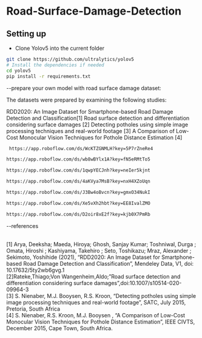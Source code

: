 # Road-Surface-Damage-Detection
## Setting up

 - Clone Yolov5 into the current folder

```sh
git clone https://github.com/ultralytics/yolov5
# Install the dependencies if needed
cd yolov5
pip install -r requirements.txt
```

--prepare your own model with road surface damage dataset:

The datasets were prepared by examining the following studies:

RDD2020: An Image Dataset for Smartphone-based Road Damage Detection and Classification[1]
Road surface detection and differentiation considering surface damages [2]
Detecting potholes using simple image processing techniques and real-world footage [3]
A Comparison of Low-Cost Monocular Vision Techniques for Pothole Distance Estimation [4]

```sh
 https://app.roboflow.com/ds/WcKTZGNMLH?key=5P7rZneRe4
 ```
 
 ```sh
 https://app.roboflow.com/ds/wb8wBYlx1A?key=fN5eRMtTo5
 ```
 
 ```sh
 https://app.roboflow.com/ds/1qwpYECJnh?key=neIer5kjnt
 ```
 
 ```sh
 https://app.roboflow.com/ds/4aKVya7MsB?key=nxH4XZoUqn
 ```
 
 ```sh
 https://app.roboflow.com/ds/J3Bw4oBvcn?key=gmxO34NukI
 ```
 
 ```sh
 https://app.roboflow.com/ds/Xe5vXh2hbt?key=EE8IvalZMO
 ```
 ```sh
 https://app.roboflow.com/ds/D2oir8xE2f?key=kjb0X7PmRb
 ```
 --references

<br>[1] Arya, Deeksha; Maeda, Hiroya; Ghosh, Sanjay Kumar; Toshniwal, Durga ; Omata, Hiroshi ; Kashiyama, Takehiro ;  Seto, Toshikazu; Mraz, Alexander ; Sekimoto, Yoshihide (2021), “RDD2020: An Image Dataset for Smartphone-based Road Damage Detection and Classification”, Mendeley Data, V1, doi: 10.17632/5ty2wb6gvg.1 
<br>[2]Rateke,Thiago;Von Wangenheim,Aldo;”Road surface detection and differentiation considering surface damages”,doi:10.1007/s10514-020-09964-3
<br>[3] S. Nienaber, M.J. Booysen, R.S. Kroon, “Detecting potholes using simple image processing techniques and real-world footage”, SATC, July 2015, Pretoria, South Africa
<br>[4] S. Nienaber, R.S. Kroon, M.J. Booysen , “A Comparison of Low-Cost Monocular Vision Techniques for Pothole Distance Estimation”, IEEE CIVTS, December 2015, Cape Town, South Africa.
